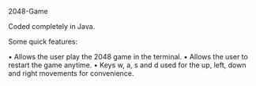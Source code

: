 2048-Game

Coded completely in Java. 

Some quick features:

•	Allows the user play the 2048 game in the terminal.
•	Allows the user to restart the game anytime.
•	Keys w, a, s and d used for the up, left, down and right movements for convenience.

